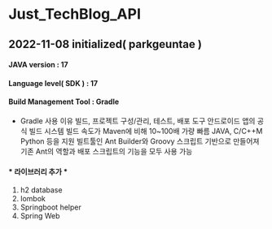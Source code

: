 # Just_TechBlog_API

## 2022-11-08 initialized( parkgeuntae )
#### JAVA version : 17

#### Language level( SDK ) : 17

#### Build Management Tool : Gradle
- Gradle 사용 이유
빌드, 프로젝트 구성/관리, 테스트, 배포 도구
안드로이드 앱의 공식 빌드 시스템
빌드 속도가 Maven에 비해 10~100배 가량 빠름
JAVA, C/C++M Python 등을 지원
빌트툴인 Ant Builder와 Groovy 스크립트 기반으로 만들어져 기존 Ant의 역할과 배포 스크립트의 기능을 모두 사용 가능

#### * 라이브러리 추가 *
1. h2 database
2. lombok
3. Springboot helper
4. Spring Web

